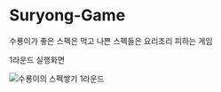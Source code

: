 # Suryong-Game
수룡이가 좋은 스펙은 먹고 나쁜 스펙들은 요리조리 피하는 게임 

1라운드 실행화면

![수룡이의 스펙쌓기 1라운드](https://user-images.githubusercontent.com/46566478/94814494-5ec96700-0434-11eb-8182-93a8b7b8b508.gif)
